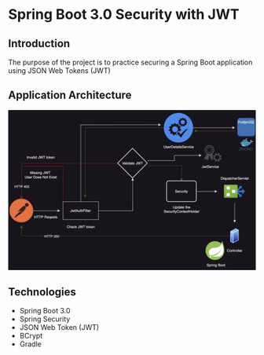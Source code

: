 # Spring Boot 3.0 Security with JWT

## Introduction
The purpose of the project is to practice securing a Spring Boot application using JSON Web Tokens (JWT)

## Application Architecture
![application architecture diagram](./assets/images/jwt_security_diagram.png)

## Technologies
* Spring Boot 3.0
* Spring Security
* JSON Web Token (JWT)
* BCrypt
* Gradle


